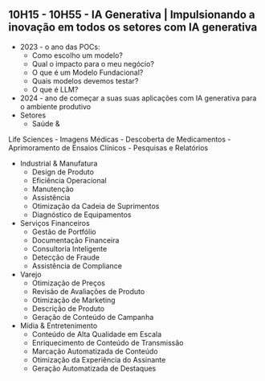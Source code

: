 ## 10H15 - 10H55 - IA Generativa | Impulsionando a inovação em todos os setores com IA generativa
- 2023 - o ano das POCs:
	- Como escolho um modelo?
	- Qual o impacto para o meu negócio?
	- O que é um Modelo Fundacional?
	- Quais modelos devemos testar?
	- O que é LLM?
- 2024 - ano de começar a suas suas aplicações com IA generativa para o ambiente produtivo
- Setores
  - Saúde &

 Life Sciences
    - Imagens Médicas
    - Descoberta de Medicamentos
    - Aprimoramento de Ensaios Clínicos
    - Pesquisas e Relatórios
  - Industrial & Manufatura
    - Design de Produto
    - Eficiência Operacional
    - Manutenção
    - Assistência
    - Otimização da Cadeia de Suprimentos
    - Diagnóstico de Equipamentos
  - Serviços Financeiros
    - Gestão de Portfólio
    - Documentação Financeira
    - Consultoria Inteligente
    - Detecção de Fraude
    - Assistência de Compliance
  - Varejo
    - Otimização de Preços
    - Revisão de Avaliações de Produto
    - Otimização de Marketing
    - Descrição de Produto
    - Geração de Conteúdo de Campanha
  - Mídia & Entretenimento
    - Conteúdo de Alta Qualidade em Escala
    - Enriquecimento de Conteúdo de Transmissão
    - Marcação Automatizada de Conteúdo
    - Otimização da Experiência do Assinante
    - Geração Automatizada de Destaques